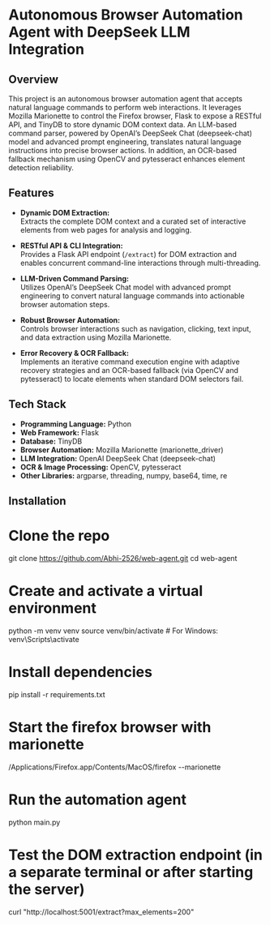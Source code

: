 # Autonomous Browser Automation Agent with DeepSeek LLM Integration

## Overview
This project is an autonomous browser automation agent that accepts natural language commands to perform web interactions. It leverages Mozilla Marionette to control the Firefox browser, Flask to expose a RESTful API, and TinyDB to store dynamic DOM context data. An LLM-based command parser, powered by OpenAI’s DeepSeek Chat (deepseek-chat) model and advanced prompt engineering, translates natural language instructions into precise browser actions. In addition, an OCR-based fallback mechanism using OpenCV and pytesseract enhances element detection reliability.

## Features
- **Dynamic DOM Extraction:**  
  Extracts the complete DOM context and a curated set of interactive elements from web pages for analysis and logging.
  
- **RESTful API & CLI Integration:**  
  Provides a Flask API endpoint (`/extract`) for DOM extraction and enables concurrent command-line interactions through multi-threading.
  
- **LLM-Driven Command Parsing:**  
  Utilizes OpenAI’s DeepSeek Chat model with advanced prompt engineering to convert natural language commands into actionable browser automation steps.
  
- **Robust Browser Automation:**  
  Controls browser interactions such as navigation, clicking, text input, and data extraction using Mozilla Marionette.
  
- **Error Recovery & OCR Fallback:**  
  Implements an iterative command execution engine with adaptive recovery strategies and an OCR-based fallback (via OpenCV and pytesseract) to locate elements when standard DOM selectors fail.

## Tech Stack
- **Programming Language:** Python  
- **Web Framework:** Flask  
- **Database:** TinyDB  
- **Browser Automation:** Mozilla Marionette (marionette_driver)  
- **LLM Integration:** OpenAI DeepSeek Chat (deepseek-chat)  
- **OCR & Image Processing:** OpenCV, pytesseract  
- **Other Libraries:** argparse, threading, numpy, base64, time, re

## Installation

# Clone the repo
git clone https://github.com/Abhi-2526/web-agent.git
cd web-agent

# Create and activate a virtual environment
python -m venv venv
source venv/bin/activate   # For Windows: venv\Scripts\activate

# Install dependencies
pip install -r requirements.txt

# Start the firefox browser with marionette
/Applications/Firefox.app/Contents/MacOS/firefox --marionette

# Run the automation agent
python main.py

# Test the DOM extraction endpoint (in a separate terminal or after starting the server)
curl "http://localhost:5001/extract?max_elements=200"

